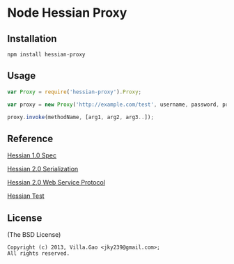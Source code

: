 # Node Hessian Proxy

<!--[![Build Status](https://travis-ci.org/villadora/project?branch=master)](https://travis-ci.org/villadora/project)-->

## Installation

    npm install hessian-proxy

## Usage

``` js
var Proxy = require('hessian-proxy').Proxy;

var proxy = new Proxy('http://example.com/test', username, password, proxy);

proxy.invoke(methodName, [arg1, arg2, arg3..]);


```


## Reference

[Hessian 1.0 Spec](http://hessian.caucho.com/doc/hessian-1.0-spec.xtp)

[Hessian 2.0 Serialization](http://hessian.caucho.com/doc/hessian-serialization.html)

[Hessian 2.0 Web Service Protocol](http://hessian.caucho.com/doc/hessian-ws.html)

[Hessian Test](http://javadoc4.caucho.com/com/caucho/hessian/test/TestHessian2.html)

## License

(The BSD License)

    Copyright (c) 2013, Villa.Gao <jky239@gmail.com>;
    All rights reserved.
